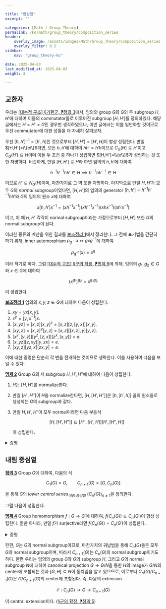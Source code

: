 ```yaml
---

title: "합성열"
excerpt: ""

categories: [Math / Group Theory]
permalink: /ko/math/group_theory/composition_series
header:
    overlay_image: /assets/images/Math/Group_Theory/Composition_series.png
    overlay_filter: 0.5
sidebar: 
    nav: "group_theory-ko"

date: 2025-04-03
last_modified_at: 2025-04-03
weight: 3

---
```



## 교환자

우리는 [\[대수적 구조\] §가환군, ⁋정의 3](/ko/math/algebraic_structures/abelian_groups#def3)에서, 임의의 group $G$와 $G$의 두 subgroup $H,H'$에 대하여 이들의 commutator들로 이루어진 subgroup $[H,H']$를 정의하였다. 해당 글에서는 $H=H'=G$인 경우만 생각하였으나, 이번 글에서는 이를 일반화할 것이므로 우선 commutator에 대한 성질을 더 자세히 살펴보자. 

우선 $[h,h']^{-1}=[h',h]$인 것으로부터 $[H,H']=[H',H]$이 항상 성립한다. 만일 $[H,H']=\\{e\\}$라면, 모든 $h,h'$에 대하여 $hh'=h'h$이므로 $C_G(H)\subseteq H'$이고 $C_G(H')\subseteq H$이며 이들 두 조건 중 하나가 성립하면 $[H,H']=\\{e\\}$가 성립하는 것 또한 자명하다. 비슷하게, 만일 $[H,H']\subseteq H$라 하면 임의의 $h,h'$에 대하여

$$h^{-1}h'^{-1}hh'\in H\implies h'^{-1}hh'^{-1}\in H$$

이므로 $H'\subseteq N_G(H)$이며, 마찬가지로 그 역 또한 자명하다. 마지막으로 만일 $H,H'$가 모두 $G$의 *normal* subgroup이었다면, $[H,H']$의 임의의 generator $[h,h']=h^{-1}h'^{-1}hh'$와 $G$의 임의의 원소 $x$에 대하여

$$x[h,h']x^{-1}=(xh^{-1}x^{-1})(xh'^{-1}x^{-1})(xhx^{-1})(xh'x^{-1})$$

이고, 이 때 $H, H'$ 각각이 normal subgroup이라는 가정으로부터 $[H,H']$ 또한 $G$의 normal subgroup이 된다. 

이러한 종류의 계산을 위한 결과를 [보조정리 1](#lem1)에서 정리한다. 그 전에 표기법을 간단히 하기 위해, inner automorphism $\rho_g: x\mapsto gxg^{-1}$에 대하여

$$\rho_{g^{-1}}(x)=x^g$$

이라 적기로 하자. 그럼 [\[대수적 구조\] §군의 작용, ⁋명제 9](/ko/math/algebraic_structures/group_actions)에 의해, 임의의 $g_1,g_2\in G$와 $x\in G$에 대하여

$$(x^{g_1})^{g_2}=x^{g_1g_2}$$

이 성립한다. 

<div class="proposition" markdown="1">

<ins id="lem1">**보조정리 1**</ins> 임의의 $x,y,z\in G$에 대하여 다음이 성립한다.

1. $xy=yx[x,y]$.
2. $x^y=[y,x^{-1}]x$.
3. $[x,yz]=[x,z][x,y]^z=[x,z][z,[y,x]][x,y]$.
4. $[xy,z]=[x,z]^y[y,z]=[x,z][[x,z],y][y,z]$.
5. $[x^y,[y,z]][y^z,[z,x]][z^x,[x,y]]=e$.
6. $[x,yz][z,xy][y,zx]=e$.
7. $[xy,z][yz,x][zx,y]=e$.

</div>

이에 대한 증명은 단순히 각 변을 전개하는 것이므로 생략한다. 이를 사용하여 다음을 보일 수 있다. 

<div class="proposition" markdown="1">

<ins id="prop2">**명제 2**</ins> Group $G$의 세 subgroup $H, H', H''$에 대하여 다음이 성립한다.

1. $H$는 $[H,H']$를 normalize한다.
2. 만일 $[H',H'']$이 $H$을 normalize한다면, $[H,[H',H'']]$은 $[h,[h',h]]$ 꼴의 원소들로 생성되는 $G$의 subgroup과 같다. 
3. 만일 $H, H', H''$이 모두 normal이라면 다음 부등식
    
    $$[H, [H',H'']]\subseteq[H'',[H',H]][H', [H'',H]]$$

    이 성립한다. 


</div>
<details class="proof" markdown="1">
<summary>증명</summary>

1. 임의의 generator $[h_1,h']\in [H,H']$와 $h_2\in H$에 대하여 $[h_1,h']^{h_2}\in [H,H']$를 보이면 충분하다. 이는 [보조정리 1](#lem1)의 넷째 결과로부터
    
    $$[h_1,h']^{h_2}=[h_1h_2,h'][h_2,h']^{-1}$$

    이 성립하므로 얻어진다.
2. 편의를 위해 $[h,[h',h'']]$ 꼴의 원소들로 생성되는 $G$의 subgroup을 $K$라 하자. 그럼 $K\subseteq [H, [H',H'']]$인 것은 자명하므로, 우리가 보여야 할 것은 반대쪽 포함관계 $[H,[H',H'']]\subseteq K$이다. 이제 $[H, [H',H'']]$은 $[h, [h_1', h_1'']\cdots[h_k',h_k'']]$ 꼴의 원소들로 생성되므로 우리가 보여야 할 것은 이런 꼴의 원소들이 $K$에 속한다는 것이다.  
    일반적으로 $h\in H, h'\in H', h''\in H''$와 $x\in G$를 고정하고 원소 $[h, [h',h'']x]$를 생각하자. 그럼 [보조정리 1](#lem1)의 셋째 결과로부터,

    $$[h, [h',h'']x]=[h,x][h, [h', h'']]^x=[h,x][x,[[h',h''],h]][h, [h',h'']]$$

    이 성립한다. 이제 만일 $[H',H'']$가 $H$를 normalize한다는 가정으로부터 $[[h',h''],h]$는 $H$의 원소이므로, 만일 $x$가 $[H', H'']$의 원소였다면 위의 식의 각 항은 모두 $[H, [H',H'']]$의 원소이다. 따라서 귀납적으로 $[H, [H',H'']]$의 임의의 generator가 $K$에 속한다는 것을 보일 수 있다.
3. 마지막으로 만일 $H, H', H''$가 normal이라면, 셋째 결과에서 등장하는 모든 group 또한 normal subgroup이다. 따라서, 둘째 결과에 의하여 임의의 $h,h',h''$에 대하여 원소 $[h,[h',h'']]$가 우변에 속한다는 것을 보이면 충분하다. 이제 $u=h^{(h')^{-1}}$이라 하면 다음의 식

    $$[h, [h', h'']]=[u^{h'}, [h', h'']]=[(h'')^u, [u, h']]^{-1}[(h')^{h''},[h'',u]]^{-1}$$

    으로부터 원하는 결과를 얻는다. 

</details>

## 내림 중심열

<div class="definition" markdown="1">

<ins id="def3">**정의 3**</ins> Group $G$에 대하여, 다음의 식

$$C_1(G)=G,\qquad C_{n+1}(G)=[G, C_n(G)]$$

을 통해 $G$의 *lower central series<sub>내림 중심열</sub>* $(C_n(G))_{n\geq 1}$을 정의한다. 

</div>

그럼 다음이 성립한다.

<div class="proposition" markdown="1">

<ins id="prop4">**명제 4**</ins> Group homomorphism $f:G \rightarrow G'$에 대하여, $f(C_n(G))\subseteq C_n(G')$이 항상 성립한다. 뿐만 아니라, 만일 $f$가 surjective라면 $f(C_n(G))=C_n(G')$이 성립한다. 

</div>
<details class="proof" markdown="1">
<summary>증명</summary>

$n$에 대한 귀납법으로 진행한다. $f(C_n(G))\subseteq C_n(G')$라 가정하자. 그럼 $C_{n+1}(G)$의 원소는 정의에 의하여

$$x^{-1}y^{-1}xy,\qquad x\in G, y\in C_n(G)$$

꼴의 원소들로 생성되며, 

$$f(x^{-1}y^{-1}xy)=f(x)^{-1}f(y)^{-1}f(x)f(y)\in [G, f(C_n(G))]\subseteq [G, C_n(G')]=C_{n+1}(G')$$

이므로 원하는 결과를 얻는다. 만일 $f$가 surjective라면, $f(G)=G'$이고 위의 귀납법에서 $\subseteq$를 $=$으로 대체할 수 있다.

</details>

한편, $G$는 $G$의 normal subgroup이므로, 마찬가지의 귀납법을 통해 $C_n(G)$들은 모두 $G$의 normal subgroup이며, 따라서 $C_{n+1}(G)$는 $C_n(G)$의 normal subgroup이기도 하다. 한편 우리는 임의의 group $G$와 $G$의 subgroup $H$, 그리고 $G$의 normal subgroup $N$에 대하여 canonical projection $G \rightarrow G/N$을 통한 $H$의 image가 $G/N$의 center에 포함되는 것과 $[G, H]\subseteq N$이 동치임을 알고 있으므로, 이로부터 $C_n(G)/C_{n+1}(G)$은 $G/C_{n+1}(G)$의 center에 포함된다. 즉, 다음의 extension

$$\mathcal{E}: C_{n}(G) \rightarrow G \rightarrow C_{n+1}(G)$$

이 central extension이다. ([§군의 확장, ⁋정의 5](/ko/math/group_theory/extensions#def5)) 